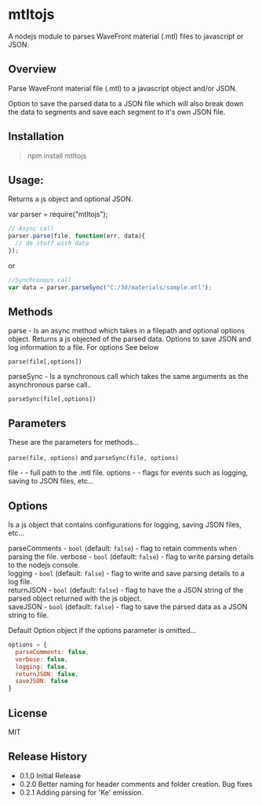 mtltojs
=======

A nodejs module to parses WaveFront material (.mtl) files to javascript or JSON.

Overview
--------
Parse WaveFront material file (.mtl) to a javascript object and/or JSON.

Option to save the parsed data to a JSON file which will also break down the data to segments and save each segment to it's own JSON file.

Installation
------------
> npm install mtltojs

Usage:
-------
Returns a js object and optional JSON.

var parser = require("mtltojs");

```javascript
// Async call
parser.parse(file, function(err, data){
  // do stuff with data
});
```
or

```javascript
//Synchronous call
var data = parser.parseSync("C:/3d/materials/sample.mtl");
```

Methods
-------
parse - Is an async method which takes in a filepath and optional options object.  Returns a js objected of the parsed data. Options to save JSON and log information to a file. For options See below

`parse(file[,options])`

parseSync - Is a synchronous call which takes the same arguments as the asynchronous parse call..

`parseSync(file[,options])`

Parameters
----------
These are the parameters for methods...

`parse(file, options)` and `parseSync(file, options)`

file - <string> - full path to the .mtl file.
options - <object> - flags for events such as logging, saving to JSON files, etc...

Options
-------
Is a js object that contains configurations for logging, saving JSON files, etc...

parseComments - `bool` (default: `false`) - flag to retain comments when parsing the file.
verbose - `bool` (default: `false`) - flag to write parsing details to the nodejs console.<br />
logging - `bool` (default: `false`) - flag to write and save parsing details to a log file.<br />
returnJSON - `bool` (default: `false`) - flag to have the a JSON string of the parsed object returned with the js object.<br />
saveJSON - `bool` (default: `false`) - flag to save the parsed data as a JSON string to file.

Default Option object if the options parameter is omitted...
```javascript
options = {
  parseComments: false,
  verbose: false,
  logging: false,
  returnJSON: false,
  saveJSON: false
}
```

License
-------
MIT

## Release History

* 0.1.0 Initial Release
* 0.2.0 Better naming for header comments and folder creation.  Bug fixes
* 0.2.1 Adding parsing for 'Ke' emission.